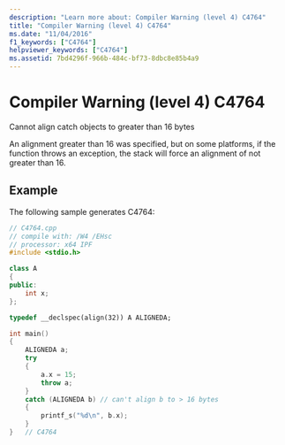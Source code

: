 ```yaml
---
description: "Learn more about: Compiler Warning (level 4) C4764"
title: "Compiler Warning (level 4) C4764"
ms.date: "11/04/2016"
f1_keywords: ["C4764"]
helpviewer_keywords: ["C4764"]
ms.assetid: 7bd4296f-966b-484c-bf73-8dbc8e85b4a9
---
```

# Compiler Warning (level 4) C4764

Cannot align catch objects to greater than 16 bytes

An alignment greater than 16 was specified, but on some platforms, if the function throws an exception, the stack will force an alignment of not greater than 16.

## Example

The following sample generates C4764:

```cpp
// C4764.cpp
// compile with: /W4 /EHsc
// processor: x64 IPF
#include <stdio.h>

class A
{
public:
    int x;
};

typedef __declspec(align(32)) A ALIGNEDA;

int main()
{
    ALIGNEDA a;
    try
    {
        a.x = 15;
        throw a;
    }
    catch (ALIGNEDA b) // can't align b to > 16 bytes
    {
        printf_s("%d\n", b.x);
    }
}   // C4764
```
